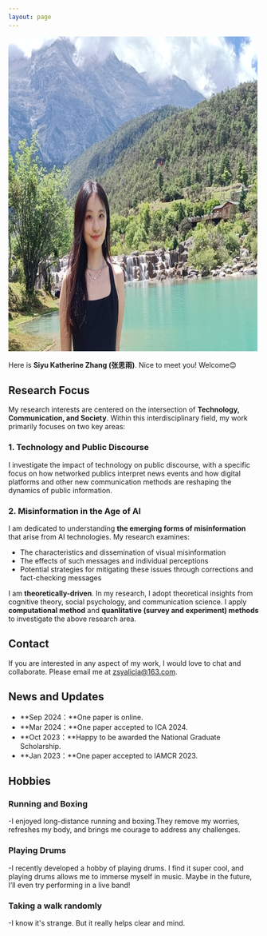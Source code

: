 ```yaml
---
layout: page
---
```


<img src="images/caihanlin.jpg" class="floatpic" width="500" height="630">

Here is **Siyu Katherine Zhang (张思雨)**. Nice to meet you! Welcome😊 

## Research Focus
My research interests are centered on the intersection of **Technology, Communication, and Society**. Within this interdisciplinary field, my work primarily focuses on two key areas:

### 1. Technology and Public Discourse

I investigate the impact of technology on public discourse, with a specific focus on how networked publics interpret news events and how digital platforms and other new communication methods are reshaping the dynamics of public information.

### 2. Misinformation in the Age of AI

I am dedicated to understanding **the emerging forms of misinformation** that arise from AI technologies. My research examines:
- The characteristics and dissemination of visual misinformation
- The effects of such messages and individual perceptions
- Potential strategies for mitigating these issues through corrections and fact-checking messages

I am **theoretically-driven**. In my research, I adopt theoretical insights from cognitive theory, social psychology, and communication science. I apply **computational method** and **quanlitative (survey and experiment) methods** to investigate the above research area.

## Contact

If you are interested in any aspect of my work, I would love to chat and collaborate. Please email me at [zsyalicia@163.com](mailto:zsyalicia@163.com).


## News and Updates
- **Sep 2024：**One paper is online.
- **Mar 2024：**One paper accepted to ICA 2024.
- **Oct 2023：**Happy to be awarded the National Graduate Scholarship.
- **Jan 2023：**One paper accepted to IAMCR 2023.


## Hobbies

### Running and Boxing

-I enjoyed long-distance running and boxing.They remove my worries, refreshes my body, and brings me courage to address any challenges.

### Playing Drums

-I recently developed a hobby of playing drums. I find it super cool, and playing drums allows me to immerse myself in music. Maybe in the future, I’ll even try performing in a live band!

### Taking a walk randomly
-I know it's strange. But it really helps clear and mind.
